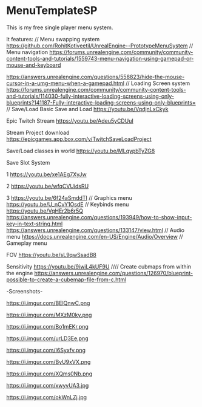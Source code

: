 # MenuTemplateSP
This is my free single player menu system.

It features:
//
Menu swapping system https://github.com/RohitKotiveetil/UnrealEngine--PrototypeMenuSystem 
//
Menu navigation 
https://forums.unrealengine.com/community/community-content-tools-and-tutorials/1559743-menu-navigation-using-gamepad-or-mouse-and-keyboard 

https://answers.unrealengine.com/questions/558823/hide-the-mouse-cursor-in-a-umg-menu-when-a-gamepad.html
//
Loading Screen system
https://forums.unrealengine.com/community/community-content-tools-and-tutorials/114030-fully-interactive-loading-screens-using-only-blueprints?141187-Fully-interactive-loading-screens-using-only-blueprints= 
//
Save/Load 
Basic Save and Load https://youtu.be/VqdjnLxCkyk 

Epic Twitch Stream https://youtu.be/Adeu5yCDUuI 

Stream Project download https://epicgames.app.box.com/v/TwitchSaveLoadProject 

Save/Load classes in world https://youtu.be/MLqypbTyZG8 

Save Slot System

1 https://youtu.be/xe1AEg7XyJw 

2 https://youtu.be/wfqCVUidsRU 

3 https://youtu.be/6f24aSmddTI 
//
Graphics menu https://youtu.be/U_nCvY1OsdE 
//
Keybinds menu https://youtu.be/VqHEr2b6r5Q 
https://answers.unrealengine.com/questions/193949/how-to-show-input-key-in-text-string.html 
https://answers.unrealengine.com/questions/133147/view.html
//
Audio menu https://docs.unrealengine.com/en-US/Engine/Audio/Overview 
//
Gameplay menu

FOV https://youtu.be/sL9qwSsadB8

Sensitivity https://youtu.be/9iwiL4kUF9U 
////
Create cubmaps from within the engine https://answers.unrealengine.com/questions/126970/blueprint-possible-to-create-a-cubemap-file-from-c.html

-Screenshots-

https://i.imgur.com/BElQnwC.png

https://i.imgur.com/MXzM0ky.png

https://i.imgur.com/Bo1mEKr.png

https://i.imgur.com/urLD3Ee.png

https://i.imgur.com/I6Syxfv.png

https://i.imgur.com/ByU9xVX.png

https://i.imgur.com/XQms0Nb.png

https://i.imgur.com/xwyvUA3.jpg

https://i.imgur.com/okWnLZj.jpg


